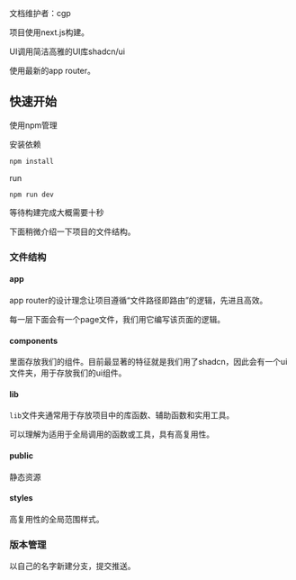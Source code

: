 文档维护者：cgp



项目使用next.js构建。

UI调用简洁高雅的UI库shadcn/ui

使用最新的app router。



## 快速开始

使用npm管理

安装依赖

```
npm install
```



run

```
npm run dev
```



等待构建完成大概需要十秒



下面稍微介绍一下项目的文件结构。

### 文件结构

#### app

app router的设计理念让项目遵循“文件路径即路由”的逻辑，先进且高效。

每一层下面会有一个page文件，我们用它编写该页面的逻辑。

#### components

里面存放我们的组件。目前最显著的特征就是我们用了shadcn，因此会有一个ui文件夹，用于存放我们的ui组件。

#### lib

`lib`文件夹通常用于存放项目中的库函数、辅助函数和实用工具。

可以理解为适用于全局调用的函数或工具，具有高复用性。

#### public

静态资源

#### styles

高复用性的全局范围样式。



### 版本管理

以自己的名字新建分支，提交推送。